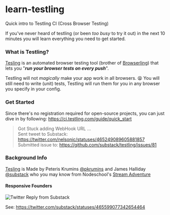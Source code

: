 learn-testling
==============

Quick intro to Testling CI (Cross Browser Testing)

If you've never heard of testling (or been *too busy* to try it out)
in the next 10 minutes you will learn everything you need to get started.

### What is Testling?

[Tesling][] is an automated browser testing tool (brother of [Browserling][])
that lets you "***run your browser tests on every push***".

Testling will not *magically* make your app work in all browsers. :tired_face:
You will still need to write (unit) tests, Testling will run them for you
in any browser you specify in your config. 

### Get Started

Since there's no registration required for open-source projects,
you can just dive in by following: https://ci.testling.com/guide/quick_start


> Got Stuck adding WebHook URL ... <br />
> Sent tweet to Substack: https://twitter.com/nelsonic/statuses/465249089605881857 <br />
> Submitted issue to: https://github.com/substack/testling/issues/81



### Background Info

[Tesling][] is Made by Peteris Krumins [@pkrumins](https://github.com/pkrumins) 
and James Halliday [@substack](https://github.com/substack) who you may
know from Nodeschool's [Stream Adventure][]

#### Responsive Founders

![Twitter Reply from Substack](http://i.imgur.com/9ynfYGf.png)

See: https://twitter.com/substack/statuses/465599077342654464

[Tesling]: https://ci.testling.com/
[Browserling]: https://browserling.com
[Stream Adventure]: http://nodeschool.io/#stream-adventure